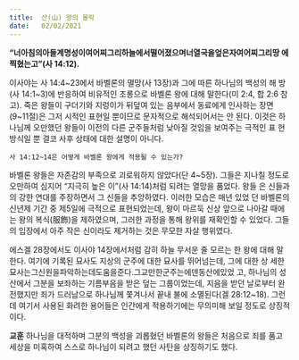 ```yaml
---
title:  산(山) 왕의 몰락
date:   02/02/2021
---
```


**“너아침의아들계명성이여어찌그리하늘에서떨어졌으며너열국을엎은자여어찌그리땅 에 찍혔는고”(사 14:12).**

이사야는 사 14:4~23에서 바벨론의 멸망(사 13장)과 그에 따른 하나님의 백성의 해 방(사 14:1~3)에 반응하여 비유적인 조롱으로 바벨론 왕에 대해 말한다(미 2:4, 합 2:6 참고). 죽은 왕들이 구더기와 지렁이가 뒤덮여 있는 음부에서 동료에게 인사하는 장면 (9~11절)은 그저 시적인 표현일 뿐이므로 문자적으로 해석되어서는 안 된다. 이것은 하나님께 오만했던 왕들이 이전의 다른 군주들처럼 낮아질 것임을 보여주는 극적인 표 현 방식일 뿐 결코 사후 상태에 대한 설명이 아니다.

`사 14:12~14은 어떻게 바벨론 왕에게 적용될 수 있는가?`

바벨론 왕들은 자존감의 부족으로 괴로워하지 않았다(단 4~5장). 그들은 지나칠 정도로 오만하여 심지어 “지극히 높은 이”(사 14:14)처럼 되려는 열망을 품었다. 왕들 은 신들과의 강한 연대를 주장하면서 그 신들을 추앙하였다. 이러한 모습은 매년 있었 던 바벨론의 신년제 기간 중 제5일에 극적으로 표현되었는데, 왕이 마르둑 신상 앞으로 나아갈 때에는 왕의 복식(服飾)을 제하였으며, 그러한 과정을 통해 왕위를 재확인할 수 있었다. 그들의 입장에서 아주 작은 신이라도 제거하는 것은 무모한 자살 행위였다.

에스겔 28장에서도 이사야 14장에서처럼 감히 하늘 무서운 줄 모르는 한 왕에 대해 말한다. 여기에 기록된 묘사도 지상의 군주에 대한 묘사를 뛰어넘는데, 그에 대한 상 세한묘사는그신원을파악하는데도움을준다.그교만한군주는에덴동산에있었 고, 하나님의 성산에서 그분을 보좌하는 기름부음을 받은 덮는 그룹이었는데, 지음을 받던 날로부터 완전했지만 죄가 드러남으로 하나님께 쫓겨나서 끝내 불에 소멸된다(겔 28:12~18). 그런데 여기서 사용된 화려한 용어들은 인간에게 적용하기에는 무의미해 보일 정도로 상징적이다.

**교훈** 하나님을 대적하며 그분의 백성을 괴롭혔던 바벨론의 왕들은 처음으로 죄를 품고 세상을 미혹하여 스스로 하나님이 되려고 했던 사탄을 상징하기도 했다.